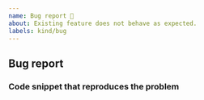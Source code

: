 ```yaml
---
name: Bug report 🐛
about: Existing feature does not behave as expected.
labels: kind/bug
---
```


## Bug report

<!--
  Before reporting a bug, make sure PHP CS Fixer is up-to-date.

  Please describe the problem and provide technical details such as:
   * PHP version: php -v
   * PHP CS Fixer version: php-cs-fixer -V
   * the command used to run PHP CS Fixer (run with `-vvv`)
   * the configuration (file) you used
-->

### Code snippet that reproduces the problem

<!--
  Provide a minimal code snippet before running PHP CS Fixer. If relevant,
  also provide the expected output, the actual output and/or the error that
  occured, if any.

  Please use markdown syntax for each code snippet, e.g.:

  ```php
  <?php
  $var = 'foo';
  ```
-->

